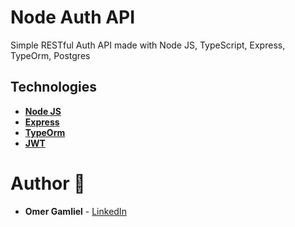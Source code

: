 # Node Auth API

Simple RESTful Auth API made with Node JS, TypeScript, Express, TypeOrm, Postgres

## Technologies

- **[Node JS](https://github.com/nodejs/node)**
- **[Express](https://github.com/expressjs/express)**
- **[TypeOrm](https://github.com/typeorm/typeorm)**
- **[JWT](https://jwt.io/)**

# Author 🙋

-   **Omer Gamliel** - [LinkedIn](https://www.linkedin.com/in/omer-gamliel-6a813a188/)
